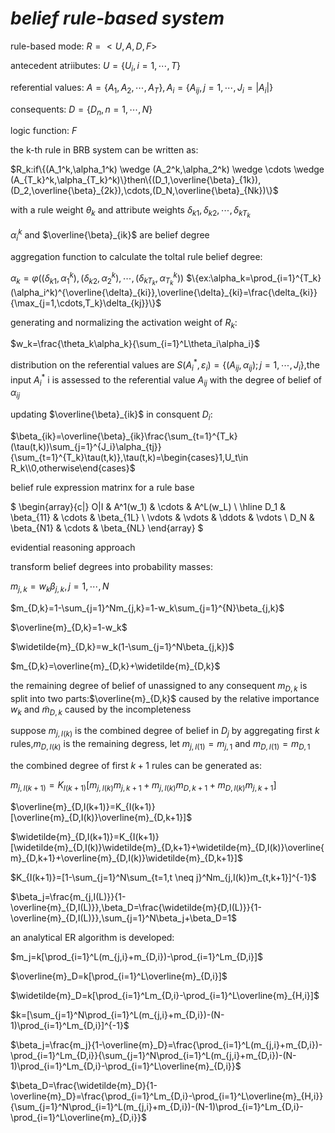 # _belief rule-based system_

rule-based mode: $R=<U,A,D,F>$

antecedent atriibutes: $U=\{U_i,i=1,\cdots,T\}$  

referential values: $A=\{A_1,A_2,\cdots,A_T\},A_i=\{A_{ij},j=1,\cdots,J_i=|A_i|\}$

consequents: $D=\{D_n,n=1,\cdots,N\}$

logic function: $F$

the k-th rule in BRB system can be written as:

$R_k:if\{(A_1^k,\alpha_1^k) \wedge (A_2^k,\alpha_2^k) \wedge \cdots \wedge (A_{T_k}^k,\alpha_{T_k}^k)\}then\{(D_1,\overline{\beta}_{1k}),(D_2,\overline{\beta}_{2k}),\cdots,(D_N,\overline{\beta}_{Nk})\}$

with a rule weight $\theta_k$
and attribute weights $\delta_{k1},\delta_{k2},\cdots,\delta_{kT_k}$

$\alpha_i^k$ and $\overline{\beta}_{ik}$ are belief degree

aggregation function to calculate the toltal rule belief degree:

$\alpha_k=\varphi((\delta_{k1},\alpha_1^k),(\delta_{k2},\alpha_2^k),\cdots,(\delta_{kT_k},\alpha_{T_k}^k))$
$\{ex:\alpha_k=\prod_{i=1}^{T_k}(\alpha_i^k)^{\overline{\delta}_{ki}},\overline{\delta}_{ki}=\frac{\delta_{ki}}{\max_{j=1,\cdots,T_k}\delta_{kj}}\}$

generating and normalizing the activation weight of $R_k$:

$w_k=\frac{\theta_k\alpha_k}{\sum_{i=1}^L\theta_i\alpha_i}$

distribution on the referential values are $S(A_i^*,\varepsilon_i)=\{(A_{ij},\alpha_{ij});j=1,\cdots,J_i\}$,the input $A_i^*$
i is assessed to the referential value
$A_{ij}$ with the degree of belief of $\alpha_{ij}$

updating $\overline{\beta}_{ik}$ in consquent $D_i$:

$\beta_{ik}=\overline{\beta}_{ik}\frac{\sum_{t=1}^{T_k}(\tau(t,k))\sum_{j=1}^{J_i}\alpha_{tj}}{\sum_{t=1}^{T_k}\tau(t,k)},\tau(t,k)=\begin{cases}1,U_t\in R_k\\0,otherwise\end{cases}$

belief rule expression matrinx for a rule base

$
\begin{array}{c|}
O|I & A^1(w_1) & \cdots & A^L(w_L) \\
\hline
D_1 & \beta_{11} & \cdots & \beta_{1L} \\
\vdots & \vdots & \ddots & \vdots \\
D_N & \beta_{N1} & \cdots & \beta_{NL}
\end{array}
$

evidential reasoning approach

transform belief degrees into probability masses:

$m_{j,k}=w_k\beta_{j,k},j=1,\cdots,N$

$m_{D,k}=1-\sum_{j=1}^Nm_{j,k}=1-w_k\sum_{j=1}^{N}\beta_{j,k}$

$\overline{m}_{D,k}=1-w_k$

$\widetilde{m}_{D,k}=w_k(1-\sum_{j=1}^N\beta_{j,k})$

$m_{D,k}=\overline{m}_{D,k}+\widetilde{m}_{D,k}$

the remaining degree of belief of unassigned to any consequent $m_{D,k}$ is split into two parts:$\overline{m}_{D,k}$ caused by the relative importance $w_k$ and $\widetilde{m}_{D,k}$ caused by the incompleteness

suppose $m_{j,I(k)}$ is the combined degree of belief in $D_j$ by aggregating first $k$ rules,$m_{D,I(k)}$ is the remaining degress, let $m_{j,I(1)}=m_{j,1}$ and $m_{D,I(1)}=m_{D,1}$

the combined degree of first $k+1$ rules can be generated as:

$m_{j,I(k+1)}=K_{I(k+1)}[m_{j,I(k)}m_{j,k+1}+m_{j,I(k)}m_{D,k+1}+m_{D,I(k)}m_{j,k+1}]$

$\overline{m}_{D,I(k+1)}=K_{I(k+1)}[\overline{m}_{D,I(k)}\overline{m}_{D,k+1}]$

$\widetilde{m}_{D,I(k+1)}=K_{I(k+1)}[\widetilde{m}_{D,I(k)}\widetilde{m}_{D,k+1}+\widetilde{m}_{D,I(k)}\overline{m}_{D,k+1}+\overline{m}_{D,I(k)}\widetilde{m}_{D,k+1}]$

$K_{I(k+1)}=[1-\sum_{j=1}^N\sum_{t=1,t \neq j}^Nm_{j,I(k)}m_{t,k+1}]^{-1}$

$\beta_j=\frac{m_{j,I(L)}}{1-\overline{m}_{D,I(L)}},\beta_D=\frac{\widetilde{m}{D,I(L)}}{1-\overline{m}_{D,I(L)}},\sum_{j=1}^N\beta_j+\beta_D=1$

an analytical ER algorithm is developed:

$m_j=k[\prod_{i=1}^L(m_{j,i}+m_{D,i})-\prod_{i=1}^Lm_{D,i}]$

$\overline{m}_D=k[\prod_{i=1}^L\overline{m}_{D,i}]$

$\widetilde{m}_D=k[\prod_{i=1}^Lm_{D,i}-\prod_{i=1}^L\overline{m}_{H,i}]$

$k=[\sum_{j=1}^N\prod_{i=1}^L(m_{j,i}+m_{D,i})-(N-1)\prod_{i=1}^Lm_{D,i}]^{-1}$

$\beta_j=\frac{m_j}{1-\overline{m}_D}=\frac{\prod_{i=1}^L(m_{j,i}+m_{D,i})-\prod_{i=1}^Lm_{D,i}}{\sum_{j=1}^N\prod_{i=1}^L(m_{j,i}+m_{D,i})-(N-1)\prod_{i=1}^Lm_{D,i}-\prod_{i=1}^L\overline{m}_{D,i}}$

$\beta_D=\frac{\widetilde{m}_D}{1-\overline{m}_D}=\frac{\prod_{i=1}^Lm_{D,i}-\prod_{i=1}^L\overline{m}_{H,i}}{\sum_{j=1}^N\prod_{i=1}^L(m_{j,i}+m_{D,i})-(N-1)\prod_{i=1}^Lm_{D,i}-\prod_{i=1}^L\overline{m}_{D,i}}$
